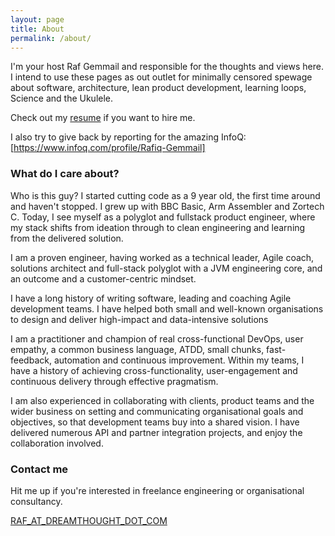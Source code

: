```yaml
---
layout: page
title: About
permalink: /about/
---
```


I'm your host Raf Gemmail and responsible for the thoughts and views here. I intend to use these pages as out outlet for minimally censored spewage about software, architecture, lean product development, learning loops, Science and the Ukulele.

Check out my [resume](https://fiq.github.io/resume) if you want to hire me.

I also try to give back by reporting for the amazing InfoQ: [https://www.infoq.com/profile/Rafiq-Gemmail]

### What do I care about?

Who is this guy? I started cutting code as a 9 year old, the first time around and haven't stopped. I grew up with BBC Basic, Arm Assembler and Zortech C. Today, I see myself as a polyglot and fullstack product engineer, where my stack shifts from ideation through to clean engineering and learning from the delivered solution.

I am a proven engineer, having worked as a technical leader, Agile coach, solutions architect and full-stack polyglot with a JVM engineering core, and an outcome and a customer-centric mindset. 

I have a long history of writing software, leading and coaching Agile development teams. I have helped both small and well-known organisations to design and deliver high-impact and data-intensive solutions

I am a practitioner and champion of real cross-functional DevOps, user empathy, a common business language, ATDD, small chunks, fast-feedback, automation and continuous improvement. Within my teams, I have a history of achieving cross-functionality, user-engagement and continuous delivery through effective pragmatism.

I am also experienced in collaborating with clients, product teams and the wider business on setting and communicating organisational goals and objectives, so that development teams buy into a shared vision. I have delivered numerous API and partner integration projects, and enjoy the collaboration involved.

### Contact me

Hit me up if you're interested in freelance engineering or organisational consultancy.

[RAF_AT_DREAMTHOUGHT_DOT_COM](mailto:rafiq+blog@dreamthought.com)